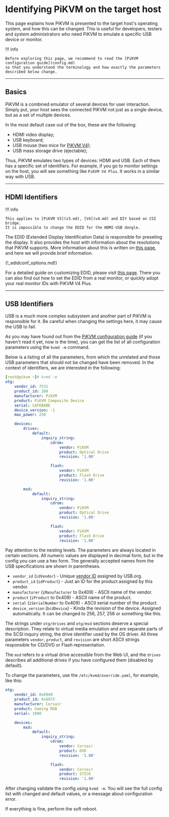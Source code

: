 # Identifying PiKVM on the target host

This page explains how PiKVM is presented to the target host's operating system, and how this can be changed.
This is useful for developers, testers and system administrators who need PiKVM to emulate a specific USB device or monitor.

!!! info

    Before exploring this page, we recommend to read the [PiKVM configuration guide](config.md)
    so that you understand the terminology and how exactly the parameters described below change.


-----
## Basics

PiKVM is a combined emulator of several devices for user interaction.
Simply put, your host sees the connected PiKVM not just as a single device, but as a set of multiple devices.

In the most default case out of the box, these are the following:

- HDMI video display;
- USB keyboard;
- USB mouse (two mice for [PiKVM V4](v4.md));
- USB mass storage drive (ejectable);

Thus, PiKVM emulates two types of devices: HDMI and USB. Each of them has a specific set of identifiers.
For example, if you go to monitor settings on the host, you will see something like `PiKVM V4 Plus`.
It works in a similar way with USB.


-----
## HDMI Identifiers

!!! info

    This applies to [PiKVM V3](v3.md), [V4](v4.md) and DIY based on CSI bridge.
    It is impossible to change the EDID for the HDMI-USB dongle.

The EDID (Extended Display Identification Data) is responsible for preseting the display.
It also provides the host with information about the resolutions that PiKVM supports.
More information about this is written on [this page](edid.md), and here we will provide brief information.

{!_edidconf_options.md!}

For a detailed guide on customizing EDID, please visit [this page](edid.md).
There you can also find out how to set the EDID from a real monitor, or quickly adopt your real monitor IDs with PiKVM V4 Plus.


-----
## USB Identifiers

USB is a much more complex subsystem and another part of PiKVM is responsible for it.
Be careful when changing the settings here, it may cause the USB to fail.

As you may have found out from the [PiKVM configuration guide](config.md) (if you haven't read it yet, now is the time),
you can get the list of all configuration parameters using the `kvmd -m` command.

Below is a listing of all the parameters, from which the unrelated and those USB parameters
that should not be changed have been removed. In the context of identifiers, we are interested in the following:

```yaml
[root@pikvm ~]# kvmd -m
otg:
    vendor_id: 7531
    product_id: 260
    manufacturer: PiKVM
    product: PiKVM Composite Device
    serial: CAFEBABE
    device_version: -1
    max_power: 250

    devices:
        drives:
            default:
                inquiry_string:
                    cdrom:
                        vendor: PiKVM
                        product: Optical Drive
                        revision: '1.00'

                    flash:
                        vendor: PiKVM
                        product: Flash Drive
                        revision: '1.00'

        msd:
            default:
                inquiry_string:
                    cdrom:
                        vendor: PiKVM
                        product: Optical Drive
                        revision: '1.00'

                    flash:
                        vendor: PiKVM
                        product: Flash Drive
                        revision: '1.00'
```

Pay attention to the nesting levels. The parameters are always located in certain sections.
All numeric values are displayed in decimal form, but in the config you can use a hex form.
The generally accepted names from the USB specifications are shown in parentheses.

* `vendor_id` (`idVendor`) - Unique [vendor ID](https://usb.org/sites/default/files/vendor_ids051920_0.pdf) assigned by USB.org.
* `product_id` (`idProduct`) - Just an ID for the product assigned by this vendor.
* `manufacturer` (`iManufacturer` to 0x409) - ASCII name of the vendor.
* `product` (`iProduct` to 0x409) - ASCII name of the product.
* `serial` (`iSerialNumber` to 0x409) - ASCII serial number of the product.
* `device_version` (`bcdDevice`) - Kinda the revision of the device. Assigned automatically. It can be changed to 256, 257, 258 or something like this.

The strings under `otg/drives` and `otg/msd` sections deserve a special description.
They relate to virtual media emulation and are separate parts of the SCSI inquiry string, the drive identifier used by the OS driver.
All three parameters `vendor`, `product`, and `revision` are short ASCII strings responsible for CD/DVD or Flash representation.

The `msd` refers to a virtual drive accessible from the Web UI,
and the `drives` describes all additional drives if you have configured them (disabled by default).

To change the parameters, use the `/etc/kvmd/override.yaml`, for example, like this:

```yaml
otg:
    vendor_id: 0x6940
    product_id: 0x6973
    manufacturer: Corsair
    product: Gaming RGB
    serial: 1000

    devices:
        msd:
            default:
                inquiry_string:
                    cdrom:
                        vendor: Corsair
                        product: DVD
                        revision: '1.00'

                    flash:
                        vendor: Corsair
                        product: STICK
                        revision: '1.00'
```

After changing validate the config using `kvmd -m`. You will see the full config list with changed and default values,
or a message about configuration error.

If everything is fine, perform the soft reboot.
